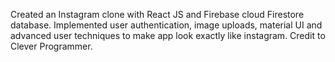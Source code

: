 Created an Instagram clone with React JS and Firebase cloud Firestore database. 
Implemented user authentication, image uploads, material UI and advanced user techniques to make app look exactly like instagram. 
Credit to Clever Programmer.
